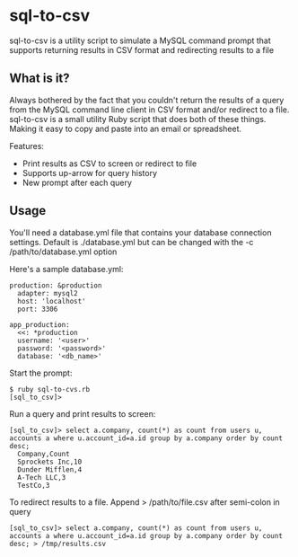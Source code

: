 # sql-to-csv

sql-to-csv is a utility script to simulate a MySQL command prompt that supports returning results in CSV format and redirecting results to a file

## What is it?

Always bothered by the fact that you couldn't return the results of a query from the MySQL command line client in CSV format and/or redirect to a file. 
sql-to-csv is a small utility Ruby script that does both of these things. Making it easy to copy and paste into an email or spreadsheet.

Features:
- Print results as CSV to screen or redirect to file
- Supports up-arrow for query history
- New prompt after each query

## Usage

You'll need a database.yml file that contains your database connection settings.
Default is ./database.yml but can be changed with the -c /path/to/database.yml option

Here's a sample database.yml:

    production: &production
      adapter: mysql2
      host: 'localhost'
      port: 3306

    app_production:
      <<: *production
      username: '<user>'
      password: '<password>'
      database: '<db_name>'

Start the prompt:
    
    $ ruby sql-to-cvs.rb
    [sql_to_csv]>

Run a query and print results to screen:
```
[sql_to_csv]> select a.company, count(*) as count from users u, accounts a where u.account_id=a.id group by a.company order by count desc;
  Company,Count
  Sprockets Inc,10
  Dunder Mifflen,4
  A-Tech LLC,3
  TestCo,3
```

To redirect results to a file. Append > /path/to/file.csv after semi-colon in query
```
[sql_to_csv]> select a.company, count(*) as count from users u, accounts a where u.account_id=a.id group by a.company order by count desc; > /tmp/results.csv
```

